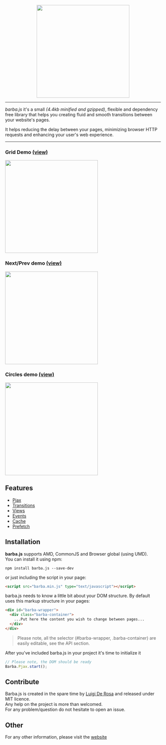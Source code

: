 <p align="center"><a href="http://barbajs.org" target="_blank"><img width="300" src="http://barbajs.org/images/logo.svg"></a></p>

---

*barba.js* it's a small *(4.4kb minified and gzipped)*, flexible and dependency free library that helps you creating fluid and smooth transitions between your website's pages.

It helps reducing the delay between your pages, minimizing browser HTTP requests and enhancing your user's web experience.

---

### Grid Demo [(view)](http://barbajs.org/demo/grid/index.html)
[<img src="http://a66.imgup.net/barba_gride5e8.gif" width="300">](http://barbajs.org/demo/grid/index.html)


### Next/Prev demo [(view)](http://barbajs.org/demo/nextprev/index.html)
[<img src="http://g56.imgup.net/ezgif-3823162d.gif" width="300">](http://barbajs.org/demo/nextprev/index.html)


### Circles demo [(view)](http://barbajs.org/demo/nextprev-circle/index.html)
[<img src="http://y88.imgup.net/barba_clip862d.gif" width="300">](http://barbajs.org/demo/nextprev-circle/index.html)

## Features

- [Pjax](http://barbajs.org/how-it-works.html)
- [Transitions](http://barbajs.org/transition.html)
- [Views](http://barbajs.org/views.html)
- [Events](http://barbajs.org/events.html)
- [Cache](http://barbajs.org/cache.html)
- [Prefetch](http://barbajs.org/prefetch.html)

## Installation

**barba.js** supports AMD, CommonJS and Browser global (using UMD).  
You can install it using npm:   
```
npm install barba.js --save-dev
```
or just including the script in your page:   
```html
<script src="barba.min.js" type="text/javascript"></script>
```
barba.js needs to know a little bit about your DOM structure. By default uses this markup structure in your pages:

```html
<div id="barba-wrapper">
  <div class="barba-container">
    ...Put here the content you wish to change between pages...
  </div>
</div>
```

> Please note, all the selector (#barba-wrapper, .barba-container) are easily editable, see the API section.

After you've included barba.js in your project it's time to initialize it

```javascript
// Please note, the DOM should be ready
Barba.Pjax.start();
```

## Contribute

Barba.js is created in the spare time by [Luigi De Rosa](https://twitter.com/luruke) and released under MIT licence.  
Any help on the project is more than welcomed.  
For any problem/question do not hesitate to open an issue.  

## Other

For any other information, please visit the [website](http://barbajs.org)
